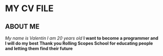 # MY CV FILE
## ABOUT ME

*My name is Valentin*
*I am 20 years old*
__I want to become a programmer and I will do my best__
__Thank you Rolling Scopes School for educating people and letting them find their future__